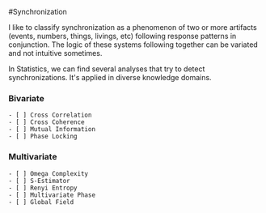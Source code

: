 #Synchronization

I like to classify synchronization as a phenomenon of two or more artifacts (events, numbers, things, livings, etc) following response patterns in conjunction.  The logic of these systems following together can be variated and not intuitive sometimes. 

In Statistics, we can find several analyses that try to detect synchronizations. It's applied in diverse knowledge domains.

### Bivariate 

	- [ ] Cross Correlation
	- [ ] Cross Coherence
	- [ ] Mutual Information
	- [ ] Phase Locking

### Multivariate

	- [ ] Omega Complexity
	- [ ] S-Estimator
	- [ ] Renyi Entropy
	- [ ] Multivariate Phase
	- [ ] Global Field
